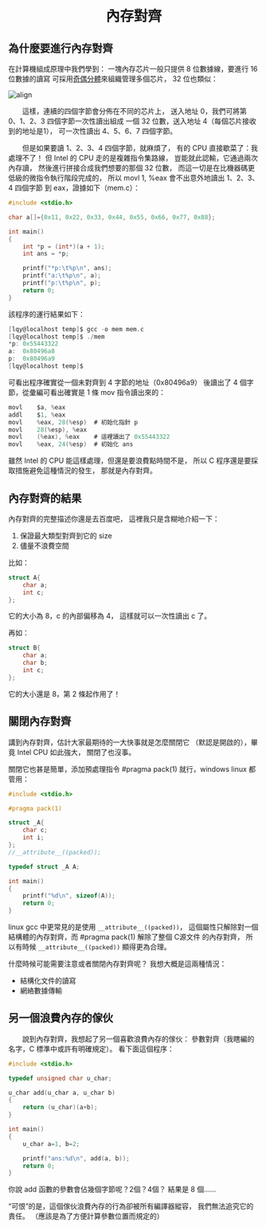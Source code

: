 <a name="top"></a>

<h1 align="center">內存對齊
</h1>

## 為什麼要進行內存對齊

在計算機組成原理中我們學到：
一塊內存芯片一般只提供 8 位數據線，要進行 16 位數據的讀寫
可採用<a target="_blank" href="http://baike.baidu.com/view/1881700.htm">奇偶分體</a>來組織管理多個芯片，
32 位也類似：

![align](http://fmn.rrimg.com/fmn056/20121121/1905/original_zCiC_1caa000049ee125c.jpg)

　　這樣，連續的四個字節會分佈在不同的芯片上，
送入地址 0，我們可將第 0、1、2、3 四個字節一次性讀出組成
一個 32 位數，送入地址 4（每個芯片接收到的地址是1），
可一次性讀出 4、5、6、7 四個字節。

　　但是如果要讀 1、2、3、4 四個字節，就麻煩了，
有的 CPU 直接歇菜了：我處理不了！
但 Intel 的 CPU 走的是複雜指令集路線，
豈能就此認輸，它通過兩次內存讀，
然後進行拼接合成我們想要的那個 32 位數，
而這一切是在比機器碼更低級的微指令執行階段完成的，
所以 movl 1, %eax 會不出意外地讀出 1、2、3、4 四個字節
到 eax，證據如下（mem.c）：

```c
#include <stdio.h>

char a[]={0x11, 0x22, 0x33, 0x44, 0x55, 0x66, 0x77, 0x88};

int main()
{
	int *p = (int*)(a + 1);
	int ans = *p;

	printf("*p:\t%p\n", ans);
	printf("a:\t%p\n", a);
	printf("p:\t%p\n", p);
	return 0;
}
```
該程序的運行結果如下：

```c
[lqy@localhost temp]$ gcc -o mem mem.c
[lqy@localhost temp]$ ./mem
*p:	0x55443322
a:	0x80496a8
p:	0x80496a9
[lqy@localhost temp]$
```
可看出程序確實從一個未對齊到 4 字節的地址（0x80496a9）
後讀出了 4 個字節，從彙編可看出確實是 1 條 mov 指令讀出來的：

```c
movl	$a, %eax
addl	$1, %eax
movl	%eax, 28(%esp)	# 初始化指針 p
movl	28(%esp), %eax
movl	(%eax), %eax	# 這裡讀出了 0x55443322
movl	%eax, 24(%esp)	# 初始化 ans
```

雖然 Intel 的 CPU 能這樣處理，但還是要浪費點時間不是，
所以 C 程序還是要採取措施避免這種情況的發生，
那就是內存對齊。

## 內存對齊的結果

內存對齊的完整描述你還是去百度吧，
這裡我只是含糊地介紹一下：

1. 保證最大類型對齊到它的 size
2. 儘量不浪費空間

比如：

```c
struct A{
	char a;
	int c;
};
```
它的大小為 8，c 的內部偏移為 4，
這樣就可以一次性讀出 c 了。

再如：

```c
struct B{
	char a;
	char b;
	int c;
};
```
它的大小還是 8，第 2 條起作用了！

## 關閉內存對齊

講到內存對齊，估計大家最期待的一大快事就是怎麼關閉它
（默認是開啟的），畢竟 Intel CPU 如此強大，
關閉了也沒事。

關閉它也甚是簡單，添加預處理指令 #pragma pack(1)
就行，windows linux 都管用：

```c
#include <stdio.h>

#pragma pack(1)

struct _A{
    char c;
    int i;
};
//__attribute__((packed));

typedef struct _A A;

int main()
{
	printf("%d\n", sizeof(A));
	return 0;
}
```

linux gcc 中更常見的是使用 `__attribute__((packed))`，
這個屬性只解除對一個結構體的內存對齊，而 #pragma pack(1)
解除了整個 C源文件 的內存對齊，
所以有時候 `__attribute__((packed))` 顯得更為合理。

什麼時候可能需要注意或者關閉內存對齊呢？
我想大概是這兩種情況：

* 結構化文件的讀寫
* 網絡數據傳輸

## 另一個浪費內存的傢伙

　　說到內存對齊，我想起了另一個喜歡浪費內存的傢伙：
參數對齊（我瞎編的名字，C 標準中或許有明確規定）。
看下面這個程序：

```c
#include <stdio.h>

typedef unsigned char u_char;

u_char add(u_char a, u_char b)
{
	return (u_char)(a+b);
}

int main()
{
	u_char a=1, b=2;

	printf("ans:%d\n", add(a, b));
	return 0;
}
```
你說 add 函數的參數會佔幾個字節呢？2個？4個？
結果是 8 個……

“可恨”的是，這個傢伙浪費內存的行為卻被所有編譯器縱容，
我們無法追究它的責任。
（應該是為了方便計算參數位置而規定的）
